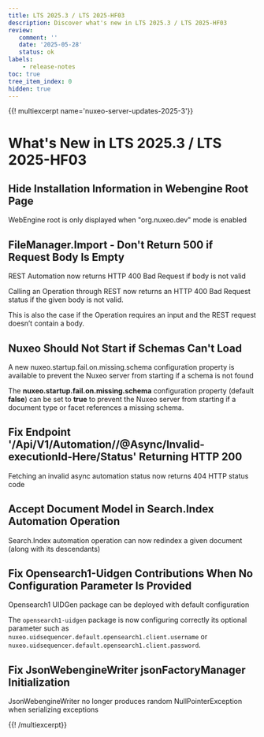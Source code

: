 ```yaml
---
title: LTS 2025.3 / LTS 2025-HF03
description: Discover what's new in LTS 2025.3 / LTS 2025-HF03
review:
   comment: ''
   date: '2025-05-28'
   status: ok
labels:
    - release-notes
toc: true
tree_item_index: 0
hidden: true
---
```


{{! multiexcerpt name='nuxeo-server-updates-2025-3'}}
# What's New in LTS 2025.3 / LTS 2025-HF03

## Hide Installation Information in Webengine Root Page

WebEngine root is only displayed when "org.nuxeo.dev" mode is enabled

## FileManager.Import - Don't Return 500 if Request Body Is Empty

REST Automation now returns HTTP 400 Bad Request if body is not valid

Calling an Operation through REST now returns an HTTP 400 Bad Request status if the given body is not valid.

This is also the case if the Operation requires an input and the REST request doesn’t contain a body.

## Nuxeo Should Not Start if Schemas Can't Load

A new nuxeo.startup.fail.on.missing.schema configuration property is available to prevent the Nuxeo server from starting if a schema is not found

The **nuxeo.startup.fail.on.missing.schema** configuration property (default **false**) can be set to **true** to prevent the Nuxeo server from starting if a document type or facet references a missing schema.

## Fix Endpoint '/Api/V1/Automation/<operation>/@Async/Invalid-executionId-Here/Status' Returning HTTP 200

Fetching an invalid async automation status now returns 404 HTTP status code

## Accept Document Model in Search.Index Automation Operation

Search.Index automation operation can now redindex a given document (along with its descendants)

## Fix Opensearch1-Uidgen Contributions When No Configuration Parameter Is Provided

Opensearch1 UIDGen package can be deployed with default configuration

The `opensearch1-uidgen` package is now configuring correctly its optional parameter such as `nuxeo.uidsequencer.default.opensearch1.client.username` or `nuxeo.uidsequencer.default.opensearch1.client.password`.

## Fix JsonWebengineWriter jsonFactoryManager Initialization

JsonWebengineWriter no longer produces random NullPointerException when serializing exceptions


{{! /multiexcerpt}}

